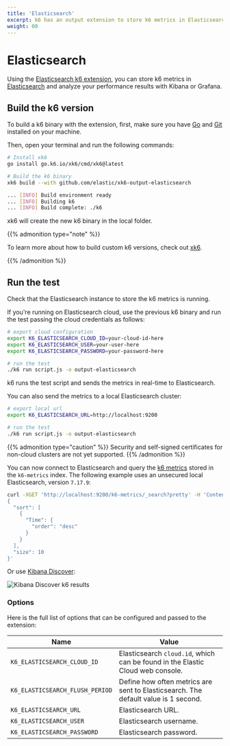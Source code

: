 ```yaml
---
title: 'Elasticsearch'
excerpt: k6 has an output extension to store k6 metrics in Elasticsearch. This document shows you how to configure the k6 Elasticsearch integration.
weight: 00
---
```


# Elasticsearch

Using the [Elasticsearch k6 extension](https://github.com/elastic/xk6-output-elasticsearch), you can store k6 metrics in [Elasticsearch](https://github.com/elastic/elasticsearch) and analyze your performance results with Kibana or Grafana.

## Build the k6 version

To build a k6 binary with the extension, first, make sure you have [Go](https://golang.org/doc/install) and [Git](https://git-scm.com/) installed on your machine.

Then, open your terminal and run the following commands:

```bash
# Install xk6
go install go.k6.io/xk6/cmd/xk6@latest

# Build the k6 binary
xk6 build --with github.com/elastic/xk6-output-elasticsearch

... [INFO] Build environment ready
... [INFO] Building k6
... [INFO] Build complete: ./k6
```

xk6 will create the new k6 binary in the local folder.

{{% admonition type="note" %}}

To learn more about how to build custom k6 versions, check out [xk6](https://github.com/grafana/xk6).

{{% /admonition %}}

## Run the test

Check that the Elasticsearch instance to store the k6 metrics is running.

If you're running on Elasticsearch cloud, use the previous k6 binary and run the test passing the cloud credentials as follows:

```bash
# export cloud configuration
export K6_ELASTICSEARCH_CLOUD_ID=your-cloud-id-here
export K6_ELASTICSEARCH_USER=your-user-here
export K6_ELASTICSEARCH_PASSWORD=your-password-here

# run the test
./k6 run script.js -o output-elasticsearch
```

k6 runs the test script and sends the metrics in real-time to Elasticsearch.

You can also send the metrics to a local Elasticsearch cluster:

```bash
# export local url
export K6_ELASTICSEARCH_URL=http://localhost:9200

# run the test
./k6 run script.js -o output-elasticsearch
```

{{% admonition type="caution" %}}
Security and self-signed certificates for non-cloud clusters are not yet supported.
 {{% /admonition %}}

You can now connect to Elasticsearch and query the [k6 metrics](/docs/k6/<K6_VERSION>/using-k6/metrics) stored in the `k6-metrics` index.
The following example uses an unsecured local Elasticsearch, version `7.17.9`:

```bash
curl -XGET 'http://localhost:9200/k6-metrics/_search?pretty' -H 'Content-Type: application/json' -d'
{
  "sort": [
    {
      "Time": {
        "order": "desc"
      }
    }
  ],
  "size": 10
}'
```

Or use [Kibana Discover](https://www.elastic.co/guide/en/kibana/7.17/discover.html):

![Kibana Discover k6 results](/media/docs/k6-oss/kibana-discover-test-result.png)

### Options

Here is the full list of options that can be configured and passed to the extension:

| Name                            | Value                                                                              |
| ------------------------------- | ---------------------------------------------------------------------------------- |
| `K6_ELASTICSEARCH_CLOUD_ID`     | Elasticsearch `cloud.id`, which can be found in the Elastic Cloud web console.     |
| `K6_ELASTICSEARCH_FLUSH_PERIOD` | Define how often metrics are sent to Elasticsearch. The default value is 1 second. |
| `K6_ELASTICSEARCH_URL`          | Elasticsearch URL.                                                                 |
| `K6_ELASTICSEARCH_USER`         | Elasticsearch username.                                                            |
| `K6_ELASTICSEARCH_PASSWORD`     | Elasticsearch password.                                                            |
